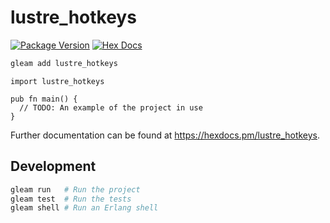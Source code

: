 # lustre_hotkeys

[![Package Version](https://img.shields.io/hexpm/v/lustre_hotkeys)](https://hex.pm/packages/lustre_hotkeys)
[![Hex Docs](https://img.shields.io/badge/hex-docs-ffaff3)](https://hexdocs.pm/lustre_hotkeys/)

```sh
gleam add lustre_hotkeys
```
```gleam
import lustre_hotkeys

pub fn main() {
  // TODO: An example of the project in use
}
```

Further documentation can be found at <https://hexdocs.pm/lustre_hotkeys>.

## Development

```sh
gleam run   # Run the project
gleam test  # Run the tests
gleam shell # Run an Erlang shell
```
